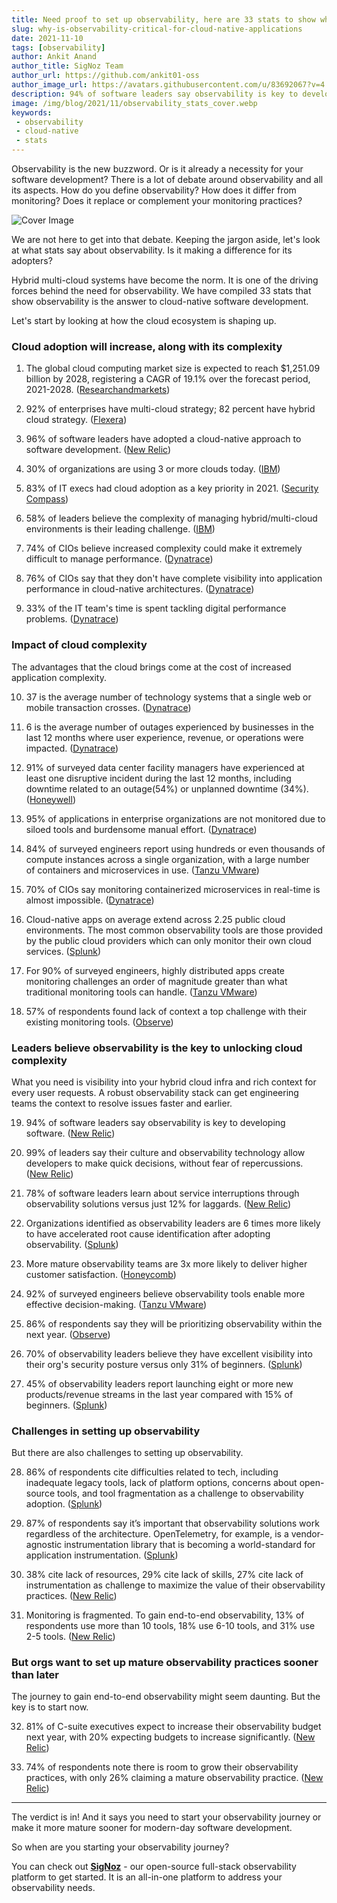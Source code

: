 ```yaml
---
title: Need proof to set up observability, here are 33 stats to show why!
slug: why-is-observability-critical-for-cloud-native-applications
date: 2021-11-10
tags: [observability]
author: Ankit Anand
author_title: SigNoz Team
author_url: https://github.com/ankit01-oss
author_image_url: https://avatars.githubusercontent.com/u/83692067?v=4
description: 94% of software leaders say observability is key to developing software. Here's a compilation of 33 stats that show observability is the answer to cloud-native software development...
image: /img/blog/2021/11/observability_stats_cover.webp
keywords:
 - observability
 - cloud-native
 - stats
---
```

<head>
  <link rel="canonical" href="https://signoz.io/learn/why-is-observability-critical-for-cloud-native-applications/"/>
</head>

Observability is the new buzzword. Or is it already a necessity for your software development? There is a lot of debate around observability and all its aspects. How do you define observability? How does it differ from monitoring? Does it replace or complement your monitoring practices?


<!--truncate-->

![Cover Image](/img/blog/2021/11/observability_stats_cover.webp)

We are not here to get into that debate. Keeping the jargon aside, let's look at what stats say about observability. Is it making a difference for its adopters?

Hybrid multi-cloud systems have become the norm. It is one of the driving forces behind the need for observability. We have compiled 33 stats that show observability is the answer to cloud-native software development.

Let's start by looking at how the cloud ecosystem is shaping up.

### **Cloud adoption will increase, along with its complexity**

1. The global cloud computing market size is expected to reach $1,251.09 billion by 2028, registering a CAGR of 19.1% over the forecast period, 2021-2028. (<a href = "https://www.researchandmarkets.com/reports/5397840/cloud-computing-market-size-share-and-trends" rel="noopener noreferrer nofollow" target="_blank" >Researchandmarkets</a>)

2. 92% of enterprises have multi-cloud strategy; 82 percent have hybrid cloud strategy. (<a href = "https://www.flexera.com/blog/cloud/cloud-computing-trends-2021-state-of-the-cloud-report" rel="noopener noreferrer nofollow" target="_blank" >Flexera</a>)

3. 96% of software leaders have adopted a cloud-native approach to software development. (<a href = "https://newrelic.com/blog/best-practices/more-perfect-software-development-research-report" rel="noopener noreferrer nofollow" target="_blank" >New Relic</a>)

4. 30% of organizations are using 3 or more clouds today. (<a href = "https://www.ibm.com/downloads/cas/VKW3RNDP" rel="noopener noreferrer nofollow" target="_blank" >IBM</a>)

5. 83% of IT execs had cloud adoption as a key priority in 2021. (<a href = "https://resources.securitycompass.com/reports/2021-state-of-cloud-adoption#main-content" rel="noopener noreferrer nofollow" target="_blank" >Security Compass</a>)

6. 58% of leaders believe the complexity of managing hybrid/multi-cloud environments is their leading challenge. (<a href = "https://www.ibm.com/downloads/cas/VKW3RNDP" rel="noopener noreferrer nofollow" target="_blank" >IBM</a>)

7. 74% of CIOs believe increased complexity could make it extremely difficult to manage performance. (<a href = "https://www.dynatrace.com/global-cio-report/" rel="noopener noreferrer nofollow" target="_blank" >Dynatrace</a>)

8. 76% of CIOs say that they don't have complete visibility into application performance in cloud-native architectures. (<a href = "https://www.dynatrace.com/global-cio-report/" rel="noopener noreferrer nofollow" target="_blank" >Dynatrace</a>)

9. 33% of the IT team's time is spent tackling digital performance problems. (<a href = "https://www.dynatrace.com/global-cio-report/" rel="noopener noreferrer nofollow" target="_blank" >Dynatrace</a>)

### **Impact of cloud complexity**

The advantages that the cloud brings come at the cost of increased application complexity. 

10. 37 is the average number of technology systems that a single web or mobile transaction crosses. (<a href = "https://www.dynatrace.com/global-cio-report/" rel="noopener noreferrer nofollow" target="_blank" >Dynatrace</a>)

11. 6 is the average number of outages experienced by businesses in the last 12 months where user experience, revenue, or operations were impacted. (<a href = "https://www.dynatrace.com/global-cio-report/" rel="noopener noreferrer nofollow" target="_blank" >Dynatrace</a>)

12. 91% of surveyed data center facility managers have experienced at least one disruptive incident during the last 12 months, including downtime related to an outage(54%) or unplanned downtime (34%). (<a href = "https://www.honeywell.com/us/en/press/2021/10/honeywell-survey-more-than-half-of-surveyed-data-center-facility-managers-experienced-an-outage-in-the-past-12-months" rel="noopener noreferrer nofollow" target="_blank" >Honeywell</a>)

13. 95% of applications in enterprise organizations are not monitored due to siloed tools and burdensome manual effort. (<a href = "https://www.dynatrace.com/resources/ebooks/5-challenges-to-achieving-observability/" rel="noopener noreferrer nofollow" target="_blank" >Dynatrace</a>)

14. 84% of surveyed engineers report using hundreds or even thousands of compute instances across a single organization, with a large number of containers and microservices in use. (<a href = "https://tanzu.vmware.com/content/blog/the-state-of-observability-2021-key-findings" rel="noopener noreferrer nofollow" target="_blank" >Tanzu VMware</a>)

15. 70% of CIOs say monitoring containerized microservices in real-time is almost impossible. (<a href = "https://www.dynatrace.com/resources/ebooks/5-challenges-to-achieving-observability/" rel="noopener noreferrer nofollow" target="_blank" >Dynatrace</a>)

16. Cloud-native apps on average extend across 2.25 public cloud environments. The most common observability tools are those provided by the public cloud providers which can only monitor their own cloud services. (<a href = "https://www.splunk.com/en_us/form/state-of-observability.html" rel="noopener noreferrer nofollow" target="_blank" >Splunk</a>)

17. For 90% of surveyed engineers, highly distributed apps create monitoring challenges an order of magnitude greater than what traditional monitoring tools can handle. (<a href = "https://tanzu.vmware.com/content/blog/the-state-of-observability-2021-key-findings" rel="noopener noreferrer nofollow" target="_blank" >Tanzu VMware</a>)

18. 57% of respondents found lack of context a top challenge with their existing monitoring tools. (<a href = "https://www.observeinc.com/blog/the-state-of-observability-2021/" rel="noopener noreferrer nofollow" target="_blank" >Observe</a>)

### Leaders believe observability is the key to unlocking cloud complexity

What you need is visibility into your hybrid cloud infra and rich context for every user requests. A robust observability stack can get engineering teams the context to resolve issues faster and earlier.

19. 94% of software leaders say observability is key to developing software. (<a href = "https://newrelic.com/more-perfect-software/more-perfect-software/" rel="noopener noreferrer nofollow" target="_blank" >New Relic</a>)

20. 99% of leaders say their culture and observability technology allow developers to make quick decisions, without fear of repercussions. (<a href = "https://newrelic.com/resources/ebooks/more-perfect-software-gated" rel="noopener noreferrer nofollow" target="_blank" >New Relic</a>)

21. 78% of software leaders learn about service interruptions through observability solutions versus just 12% for laggards. (<a href = "https://newrelic.com/resources/ebooks/observability-21st-century-manifesto" rel="noopener noreferrer nofollow" target="_blank" >New Relic</a>)

22. Organizations identified as observability leaders are 6 times more likely to have accelerated root cause identification after adopting observability. (<a href = "https://www.splunk.com/en_us/form/state-of-observability.html" rel="noopener noreferrer nofollow" target="_blank" >Splunk</a>)

23. More mature observability teams are 3x more likely to deliver higher customer satisfaction. (<a href = "https://www.honeycomb.io/observability-maturity-community-findings-2021-2/" rel="noopener noreferrer nofollow" target="_blank" >Honeycomb</a>)

24. 92% of surveyed engineers believe observability tools enable more effective decision-making. (<a href = "https://tanzu.vmware.com/content/blog/the-state-of-observability-2021-key-findings" rel="noopener noreferrer nofollow" target="_blank" >Tanzu VMware</a>)

25. 86% of respondents say they will be prioritizing observability within the next year. (<a href = "https://www.observeinc.com/blog/the-state-of-observability-2021/" rel="noopener noreferrer nofollow" target="_blank" >Observe</a>)

26. 70% of observability leaders believe they have excellent visibility into their org's security posture versus only 31% of beginners. (<a href = "https://www.splunk.com/en_us/form/state-of-observability.html" rel="noopener noreferrer nofollow" target="_blank" >Splunk</a>)

27. 45% of observability leaders report launching eight or more new products/revenue streams in the last year compared with 15% of beginners. (<a href = "https://www.splunk.com/en_us/form/state-of-observability.html" rel="noopener noreferrer nofollow" target="_blank" >Splunk</a>)

### Challenges in setting up observability

But there are also challenges to setting up observability.

28. 86% of respondents cite difficulties related to tech, including inadequate legacy tools, lack of platform options, concerns about open-source tools, and tool fragmentation as a challenge to observability adoption. (<a href = "https://www.splunk.com/en_us/form/state-of-observability.html" rel="noopener noreferrer nofollow" target="_blank" >Splunk</a>)

29. 87% of respondents say it’s important that observability solutions work regardless of the architecture. OpenTelemetry, for example, is a vendor-agnostic instrumentation library that is becoming a world-standard for application instrumentation. (<a href = "https://www.splunk.com/en_us/form/state-of-observability.html" rel="noopener noreferrer nofollow" target="_blank" >Splunk</a>)

30. 38% cite lack of resources, 29% cite lack of skills, 27% cite lack of instrumentation as challenge to maximize the value of their observability practices. (<a href = "https://resources.newrelic.com/2021-observability-forecast" rel="noopener noreferrer nofollow" target="_blank" >New Relic</a>)

31. Monitoring is fragmented. To gain end-to-end observability, 13% of respondents use more than 10 tools, 18% use 6-10 tools, and 31% use 2-5 tools. (<a href = "https://resources.newrelic.com/2021-observability-forecast" rel="noopener noreferrer nofollow" target="_blank" >New Relic</a>)

### But orgs want to set up mature observability practices sooner than later

The journey to gain end-to-end observability might seem daunting. But the key is to start now.

32. 81% of C-suite executives expect to increase their observability budget next year, with 20% expecting budgets to increase significantly. (<a href = "https://resources.newrelic.com/2021-observability-forecast" rel="noopener noreferrer nofollow" target="_blank" >New Relic</a>)

33. 74% of respondents note there is room to grow their observability practices, with only 26% claiming a mature observability practice. (<a href = "https://resources.newrelic.com/2021-observability-forecast" rel="noopener noreferrer nofollow" target="_blank" >New Relic</a>)

---

The verdict is in! And it says you need to start your observability journey or make it more mature sooner for modern-day software development.

So when are you starting your observability journey?

You can check out **[SigNoz](https://signoz.io/)** - our open-source full-stack observability platform to get started. It is an all-in-one platform to address your observability needs.